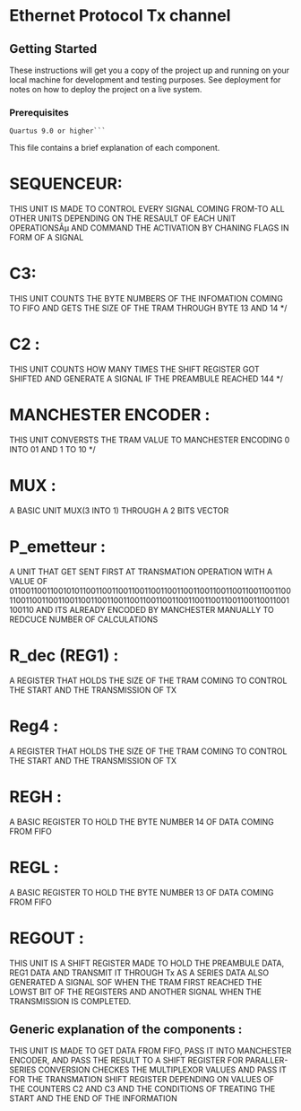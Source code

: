 # Ethernet Protocol Tx channel 



## Getting Started

These instructions will get you a copy of the project up and running on your local machine for development and testing purposes. See deployment for notes on how to deploy the project on a live system.

### Prerequisites



```
Quartus 9.0 or higher```
```

This file contains a brief explanation of each component.
# SEQUENCEUR:
THIS UNIT IS MADE TO CONTROL EVERY SIGNAL COMING 
FROM-TO ALL OTHER UNITS DEPENDING ON THE RESAULT OF EACH UNIT OPERATIONSÂµ
AND COMMAND THE ACTIVATION BY CHANING FLAGS IN FORM OF A SIGNAL

# C3:
THIS UNIT COUNTS THE BYTE NUMBERS OF THE INFOMATION COMING TO FIFO
AND GETS THE SIZE OF THE TRAM THROUGH BYTE 13 AND 14 */ 


# C2 : 
 THIS UNIT COUNTS HOW MANY TIMES THE SHIFT REGISTER 
 GOT SHIFTED AND GENERATE A SIGNAL IF THE PREAMBULE REACHED 144 */

# MANCHESTER ENCODER :
 THIS UNIT CONVERSTS THE TRAM VALUE TO MANCHESTER ENCODING
 0 INTO 01 AND 1 TO 10 */

# MUX :
 A BASIC UNIT MUX(3 INTO 1) THROUGH A 2 BITS VECTOR 

# P_emetteur :
A UNIT THAT GET SENT FIRST AT TRANSMATION OPERATION
WITH A VALUE OF 011001100110010101100110011001100110011001100110011001100110011001100110011001100110011001100110011001100110011001100110011001100110011001100110
 AND ITS ALREADY ENCODED BY MANCHESTER MANUALLY TO REDCUCE NUMBER OF CALCULATIONS


# R_dec (REG1) :
 A REGISTER THAT HOLDS THE SIZE OF THE TRAM COMING 
 TO CONTROL THE START AND THE TRANSMISSION OF TX 

# Reg4 :
A REGISTER THAT HOLDS THE SIZE OF THE TRAM COMING 
TO CONTROL THE START AND THE TRANSMISSION OF TX 
# REGH :
A BASIC REGISTER TO HOLD THE BYTE NUMBER 14 OF DATA COMING FROM FIFO 

# REGL :
 A BASIC REGISTER TO HOLD THE BYTE NUMBER 13 OF DATA COMING FROM FIFO 


# REGOUT :
THIS UNIT IS A SHIFT REGISTER MADE TO HOLD THE PREAMBULE DATA,
REG1 DATA AND TRANSMIT IT THROUGH Tx AS A SERIES DATA 
ALSO GENERATED A SIGNAL SOF WHEN THE TRAM FIRST REACHED THE LOWST BIT
OF THE REGISTERS AND ANOTHER SIGNAL WHEN THE TRANSMISSION IS COMPLETED.


## Generic explanation of the components :
THIS UNIT IS MADE TO GET DATA FROM FIFO,
PASS IT INTO MANCHESTER ENCODER,
AND PASS THE RESULT TO A SHIFT REGISTER FOR PARALLER-SERIES CONVERSION 
 CHECKES THE MULTIPLEXOR VALUES AND PASS IT FOR THE TRANSMATION SHIFT REGISTER
DEPENDING ON VALUES OF THE COUNTERS C2 AND C3 AND THE CONDITIONS OF TREATING THE  START AND THE END OF THE INFORMATION

